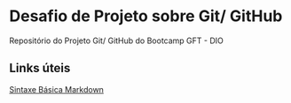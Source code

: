 # Desafio de Projeto sobre Git/ GitHub
Repositório do Projeto Git/ GitHub do Bootcamp GFT - DIO

## Links úteis
[Sintaxe Básica Markdown](https://www.markdownguide.org/basic-syntax/)
